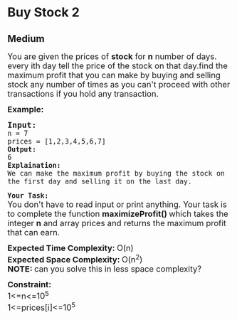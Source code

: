 # Buy Stock 2
## Medium
<div class="problems_problem_content__Xm_eO"><p><span style="font-size:18px">You are given the prices of <strong>stock</strong> for <strong>n</strong> number of days. every ith day tell the price of the stock on that day.find the maximum profit that you can make by buying and selling stock any number of times as you can't proceed with other transactions if you hold any transaction.</span></p>

<p><span style="font-size:18px"><strong>Example:</strong></span></p>

<pre><span style="font-size:18px"><strong>Input:</strong>
<code>n = 7
prices = [1,2,3,4,5,6,7]
<strong>Output:</strong>
6
<strong>Explaination:</strong>
We can make the maximum profit by buying the stock on the first day and selling it on the last day.</code></span></pre>

<p><strong><span style="font-size:18px"><code>Your Task:</code></span></strong><br>
<span style="font-size:18px">You don't have to read input or print anything. Your task is to complete the function <strong>maximizeProfit()&nbsp;</strong>which takes the integer <strong>n</strong> and array prices and returns the maximum profit that can earn.</span></p>

<p><span style="font-size:18px"><strong>Expected Time Complexity: </strong>O(n)<br>
<strong>Expected Space Complexity:&nbsp;</strong>O(n<sup>2</sup>)<br>
<strong>NOTE: </strong>can you solve this in less space complexity?</span></p>

<p><span style="font-size:18px"><strong>Constraint:</strong><br>
1&lt;=n&lt;=10<sup>5</sup></span><br>
<span style="font-size:18px">1&lt;=prices[i]&lt;=10<sup>5</sup></span></p>
</div>